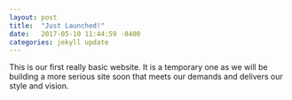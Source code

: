```yaml
---
layout: post
title:  "Just Launched!"
date:   2017-05-10 11:44:59 -0400
categories: jekyll update
---
```

This is our first really basic website. It is a temporary one as we will be building a more serious site soon that meets our demands and delivers our style and vision.
